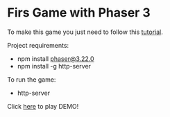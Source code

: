 # Firs Game with Phaser 3

To make this game you just need to follow this [tutorial](https://phaser.io/tutorials/making-your-first-phaser-3-game-spanish/index).

Project requirements:

- npm install phaser@3.22.0
- npm install -g http-server

To run the game:

- http-server

Click [here](http://phaserfirstgame.surge.sh/) to play DEMO!
